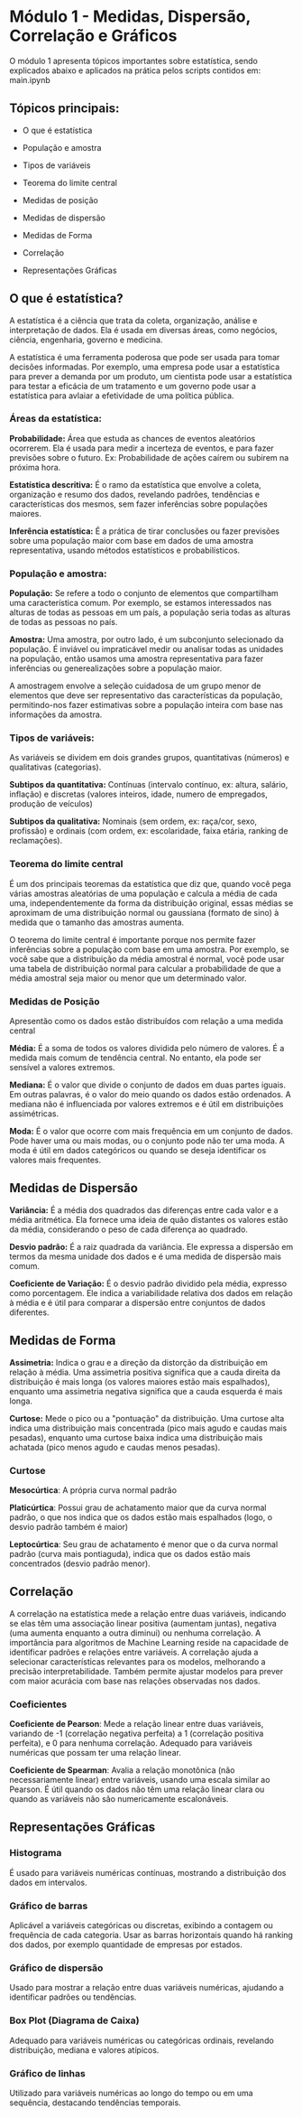 # Módulo 1 - Medidas, Dispersão, Correlação e Gráficos

O módulo 1 apresenta tópicos importantes sobre estatística, sendo explicados abaixo e aplicados na prática pelos scripts contidos em: main.ipynb 

## Tópicos principais:

- O que é estatística

- População e amostra

- Tipos de variáveis

- Teorema do limite central

- Medidas de posição

- Medidas de dispersão

- Medidas de Forma

- Correlação

- Representações Gráficas

## O que é estatística?

A estatística é a ciência que trata da coleta, organização, análise e interpretação de dados. Ela é usada em diversas áreas, como negócios, ciência, engenharia, governo e medicina.

A estatística é uma ferramenta poderosa que pode ser usada para tomar decisões informadas. Por exemplo, uma empresa pode usar a estatística para prever a demanda por um produto, um cientista pode usar a estatística para testar a eficácia de um tratamento e um governo pode usar a estatística para avlaiar a efetividade de uma política pública.

### Áreas da estatística:

**Probabilidade:** Área que estuda as chances de eventos aleatórios ocorrerem. Ela é usada para medir a incerteza de eventos, e para fazer previsões sobre o futuro. Ex: Probabilidade de ações caírem ou subirem na próxima hora.

**Estatística descritiva:** É o ramo da estatística que envolve a coleta, organização e resumo dos dados, revelando padrôes, tendências e características dos mesmos, sem fazer inferências sobre populações maiores.

**Inferência estatística:** É a prática de tirar conclusões ou fazer previsões sobre uma população maior com base em dados de uma amostra representativa, usando métodos estatísticos e probabilísticos.

### População e amostra:

**População:** Se refere a todo o conjunto de elementos que compartilham uma característica comum. Por exemplo, se estamos interessados nas alturas de todas as pessoas em um país, a população seria todas as alturas de todas as pessoas no país.

**Amostra:** Uma amostra, por outro lado, é um subconjunto selecionado da população. É inviável ou impraticável medir ou analisar todas as unidades na população, então usamos uma amostra representativa para fazer inferências ou generealizações sobre a população maior.

A amostragem envolve a seleção cuidadosa de um grupo menor de elementos que deve ser representativo das características da população, permitindo-nos fazer estimativas sobre a população inteira com base nas informações da amostra.

### Tipos de variáveis:

As variáveis se dividem em dois grandes grupos, quantitativas (números) e qualitativas (categorias).

**Subtipos da quantitativa:** Contínuas (intervalo contínuo, ex: altura, salário, inflação) e discretas (valores inteiros, idade, numero de empregados, produção de veículos)

**Subtipos da qualitativa:** Nominais (sem ordem, ex: raça/cor, sexo, profissão) e ordinais (com ordem, ex: escolaridade, faixa etária, ranking de reclamações).

### Teorema do limite central

É um dos principais teoremas da estatística que diz que, quando você pega várias amostras aleatórias de uma população e calcula a média de cada uma, independentemente da forma da distribuição original, essas médias se aproximam de uma distribuição normal ou gaussiana (formato de sino) à medida que o tamanho das amostras aumenta.

O teorema do limite central é importante porque nos permite fazer inferências sobre a população com base em uma amostra. Por exemplo, se você sabe que a distribuição da média amostral é normal, você pode usar uma tabela de distribuição normal para calcular a probabilidade de que a média amostral seja maior ou menor que um determinado valor.

### Medidas de Posição

Apresentão como os dados estão distribuídos com relação a uma medida central

**Média:** É a soma de todos os valores dividida pelo número de valores. É a medida mais comum de tendência central. No entanto, ela pode ser sensível a valores extremos.

**Mediana:** É o valor que divide o conjunto de dados em duas partes iguais. Em outras palavras, é o valor do meio quando os dados estão ordenados. A mediana não é influenciada por valores extremos e é útil em distribuições assimétricas.

**Moda:** É o valor que ocorre com mais frequência em um conjunto de dados. Pode haver uma ou mais modas, ou o conjunto pode não ter uma moda. A moda é útil em dados categóricos ou quando se deseja identificar os valores mais frequentes.

## Medidas de Dispersão

**Variância:** É a média dos quadrados das diferenças entre cada valor e a média aritmética. Ela fornece uma ideia de quão distantes os valores estão da média, considerando o peso de cada diferença ao quadrado.

**Desvio padrão:** É a raiz quadrada da variância. Ele expressa a dispersão em termos da mesma unidade dos dados e é uma medida de dispersão mais comum.

**Coeficiente de Variação:** É o desvio padrão dividido pela média, expresso como porcentagem. Ele indica a variabilidade relativa dos dados em relação à média e é útil para comparar a dispersão entre conjuntos de dados diferentes.

## Medidas de Forma

**Assimetria:** Indica o grau e a direção da distorção da distribuição em relação à média. Uma assimetria positiva significa que a cauda direita da distribuição é mais longa (os valores maiores estão mais espalhados), enquanto uma assimetria negativa significa que a cauda esquerda é mais longa.

**Curtose:** Mede o pico ou a "pontuação" da distribuição. Uma curtose alta indica uma distribuição mais concentrada (pico mais agudo e caudas mais pesadas), enquanto uma curtose baixa indica uma distribuição mais achatada (pico menos agudo e caudas menos pesadas).

### Curtose

**Mesocúrtica**: A própria curva normal padrão

**Platicúrtica**: Possui grau de achatamento maior que da curva normal padrão, o que nos indica que os dados estão mais espalhados (logo, o desvio padrão também é maior)

**Leptocúrtica**: Seu grau de achatamento é menor que o da curva normal padrão (curva mais pontiaguda), indica que os dados estão mais concentrados (desvio padrão menor).


## Correlação

A correlação na estatística mede a relação entre duas variáveis, indicando se elas têm uma associação linear positiva (aumentam juntas), negativa (uma aumenta enquanto a outra diminui) ou nenhuma correlação. A importância para algoritmos de Machine Learning reside na capacidade de identificar padrões e relações entre variáveis. A correlação ajuda a selecionar características relevantes para os modelos, melhorando a precisão interpretabilidade. Também permite ajustar modelos para prever com maior acurácia com base nas relações observadas nos dados.

### Coeficientes

**Coeficiente de Pearson**: Mede a relação linear entre duas variáveis, variando de -1 (correlação negativa perfeita) a 1 (correlação positiva perfeita), e 0 para nenhuma correlação. Adequado para variáveis numéricas que possam ter uma relação linear.

**Coeficiente de Spearman**: Avalia a relação monotônica (não necessariamente linear) entre variáveis, usando uma escala similar ao Pearson. É útil quando os dados não têm uma relação linear clara ou quando as variáveis não são numericamente escalonáveis.

## Representações Gráficas

### Histograma

É usado para variáveis numéricas contínuas, mostrando a distribuição dos dados em intervalos.

### Gráfico de barras

Aplicável a variáveis categóricas ou discretas, exibindo a contagem ou frequência de cada categoria. Usar as barras horizontais quando há ranking dos dados, por exemplo quantidade de empresas por estados.

### Gráfico de dispersão

Usado para mostrar a relação entre duas variáveis numéricas, ajudando a identificar padrões ou tendências.

### Box Plot (Diagrama de Caixa)

Adequado para variáveis numéricas ou categóricas ordinais, revelando distribuição, mediana e valores atípicos.

### Gráfico de linhas

Utilizado para variáveis numéricas ao longo do tempo ou em uma sequência, destacando tendências temporais.